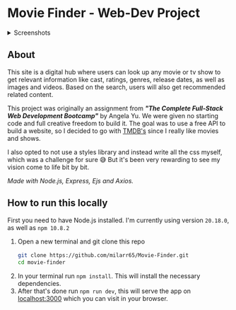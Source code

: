 # Movie Finder - Web-Dev Project

<details>
<summary>Screenshots</summary>
<br/>

![screenshot1](public/images/screenshot1.png)
![screenshot2](public/images/screenshot2.png)
![screenshot3](public/images/screenshot3.png)

</details>

## About

This site is a digital hub where users can look up any movie or tv show to get relevant information like cast, ratings, genres, release dates, as well as images and videos. Based on the search, users will also get recommended related content.

This project was originally an assignment from **_"The Complete Full-Stack Web Development Bootcamp"_** by Angela Yu. We were given no starting code and full creative freedom to build it. The goal was to use a free API to build a website, so I decided to go with [TMDB's](https://developer.themoviedb.org/) since I really like movies and shows.

I also opted to not use a styles library and instead write all the css myself, which was a challenge for sure 😅 But it's been very rewarding to see my vision come to life bit by bit.

_Made with Node.js, Express, Ejs and Axios._

## How to run this locally

First you need to have Node.js installed. I'm currently using version `20.18.0`, as well as `npm 10.8.2`

1. Open a new terminal and git clone this repo
   ```bash
   git clone https://github.com/milarr65/Movie-Finder.git
   cd movie-finder
   ```
2. In your terminal run `npm install`. This will install the necessary dependencies.
3. After that's done run `npm run dev`, this will serve the app on [localhost:3000](http://localhost:3000) which you can visit in your browser.
